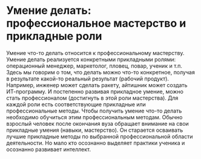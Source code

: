# Умение делать: профессиональное мастерство и прикладные роли

Умение что-то делать относится к профессиональному мастерству. Умение делать реализуется конкретными прикладными ролями: операционный менеджер, маркетолог, пловец, повар, ученик и т.п. Здесь мы говорим о том, что делать можно что-то конкретное, получая в результате какой-то реальный результат (рабочий продукт). Например, инженер может сделать ракету, айтишник может создать ИТ-программу. И постепенно развивая прикладное умение, можно стать профессионалом (достигнуть в этой роли мастерства). Для каждой роли есть соответствующие прикладные или профессиональные методы. Чтобы получить умение что-то делать необходимо обучиться этим профессиональным методам.
Обычно взрослый человек после окончания вуза обращает внимание на свои прикладные умения (навыки, мастерство). Он старается осваивать лучшие прикладные методы по выбранной профессиональной области деятельности. Но мало кто осознанно выделяет практики ученика и осознанно развивает интеллект.
